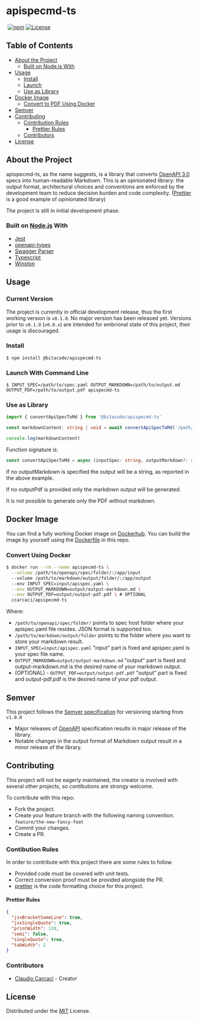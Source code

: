 # apispecmd-ts

[![<CircleCI>](https://circleci.com/gh/ccarcaci/apispecmd-ts.svg?style=shield)](https://circleci.com/gh/ccarcaci/apispecmd-ts)
[![npm](https://img.shields.io/npm/v/@bitacode/apispecmd-ts?color=green)](https://www.npmjs.com/package/@bitacode/apispecmd-ts)
[![License](https://img.shields.io/npm/l/@bitacode/apispecmd-ts)](https://mit-license.org/)

## Table of Contents

- [About the Project](#about-the-project)
  - [Built on Node.js With](#built-on-nodejs-with)
- [Usage](#usage)
  - [Install](#install)
  - [Launch](#launch)
  - [Use as Library](#use-as-library)
- [Docker Image](#docker-image)
  - [Convert to PDF Using Docker](#convert-to-pdf-using-docker)
- [Semver](#semver)
- [Contributing](#contributing)
  - [Contribution Rules](#contribution-rules)
    - [Prettier Rules](#prettier-rules)
  - [Contributors](#contributors)
- [License](#license)

## About the Project

apispecmd-ts, as the name suggests, is a library that converts [OpenAPI 3.0](https://www.openapis.org/) specs into human-readable Markdown. This is an opinionated library: the output format, architectural choices and conventions are enforced by the development team to reduce decision burden and code complexity. ([Prettier](https://prettier.io/) is a good example of opinionated library)

The project is still in initial development phase.

### Built on [Node.js](https://nodejs.org/) With

- [Jest](https://jestjs.io/)
- [openapi-types](https://github.com/kogosoftwarellc/open-api/tree/master/packages/openapi-types)
- [Swagger Parser](https://apitools.dev/swagger-parser/)
- [Typescript](https://www.typescriptlang.org/)
- [Winston](https://github.com/winstonjs/winston)

## Usage

### Current Version

The project is currently in official development release, thus the first working version is `v0.1.0`. No major version has been released yet.
Versions prior to `v0.1.0` (`v0.0.x`) are intended for embrional state of this project, their usage is discouraged.

### Install

`$ npm install @bitacode/apispecmd-ts`

### Launch With Command Line

`$ INPUT_SPEC=/path/to/spec.yaml OUTPUT_MARKDOWN=/path/to/output.md OUTPUT_PDF=/path/to/output.pdf apispecmd-ts`

### Use as Library

```typescript
import { convertApiSpecToMd } from '@bitacode/apispecmd-ts'

const markdownContent: string | void = await convertApiSpecToMd('/path/to/spec.yaml')

console.log(markdownContent)
```

Function signature is:

```typescript
const convertApiSpecToMd = async (inputSpec: string, outputMarkdown?: string, outputPdf?: string): Promise<string | void>
```

If no outputMarkdown is specified the output will be a string, as reported in the above example.

If no outputPdf is provided only the markdown output will be generated.

It is not possible to generate only the PDF without markdown.

## Docker Image

You can find a fully working Docker image on [Dockerhub](https://hub.docker.com/repository/docker/ccarcaci/apispecmd-ts).
You can build the image by yourself using the [Dockerfile](Dockerfile) in this repo.

### Convert Using Docker

```bash
$ docker run --rm --name apispecmd-ts \
  --volume /path/to/openapi/spec/folder/:/app/input
  --volume /path/to/markdown/output/folder/:/app/output
  --env INPUT_SPEC=input/apispec.yaml \
  --env OUTPUT_MARKDOWN=output/output-markdown.md \
  --env OUTPUT_PDF=output/output-pdf.pdf \ # OPTIONAL
  ccarcaci/apispecmd-ts
```

Where:

- `/path/to/openapi/spec/folder/` points to spec host folder where your apispec.yaml file resides. JSON format is supported too.
- `/path/to/markdown/output/folder` points to the folder where you want to store your markdown result.
- `INPUT_SPEC=input/apispec.yaml` "input" part is fixed and apispec.yaml is your spec file name.
- `OUTPUT_MARKDOWN=output/output-markdown.md` "output" part is fixed and output-markdown.md is the desired name of your markdown output.
- (OPTIONAL) - `OUTPUT_PDF=output/output-pdf.pdf` "output" part is fixed and output-pdf.pdf is the desired name of your pdf output.

## Semver

This project follows the [Semver specification](https://semver.org/) for versioning starting from `v1.0.0`

- Major releases of [OpenAPI](https://www.openapis.org/) specification results in major release of the library.
- Notable changes in the output format of Markdown output result in a minor release of the library.

## Contributing

This project will not be eagerly maintained, the creator is involved with several other projects, so contibutions are strongy welcome.

To contribute with this repo:

- Fork the project.
- Create your feature branch with the following naming convention.
  `feature/the-new-fancy-feat`
- Commit your changes.
- Create a PR.

### Contibution Rules

In order to contribute with this project there are some rules to follow.

- Provided code must be covered with unit tests.
- Correct conversion proof must be provided alongside the PR.
- [prettier](https://prettier.io/) is the code formatting choice for this project.

#### Prettier Rules

```json
{
  "jsxBracketSameLine": true,
  "jsxSingleQuote": true,
  "printWidth": 120,
  "semi": false,
  "singleQuote": true,
  "tabWidth": 2
}
```

### Contributors

- [Claudio Carcaci](https://www.linkedin.com/in/ccarcaci/) - Creator

## License

Distributed under the [MIT](LICENSE.md) License.
